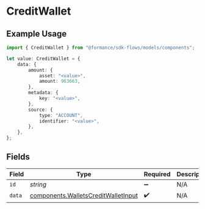 # CreditWallet

## Example Usage

```typescript
import { CreditWallet } from "@formance/sdk-flows/models/components";

let value: CreditWallet = {
    data: {
        amount: {
            asset: "<value>",
            amount: 963663,
        },
        metadata: {
            key: "<value>",
        },
        source: {
            type: "ACCOUNT",
            identifier: "<value>",
        },
    },
};
```

## Fields

| Field                                                                                      | Type                                                                                       | Required                                                                                   | Description                                                                                |
| ------------------------------------------------------------------------------------------ | ------------------------------------------------------------------------------------------ | ------------------------------------------------------------------------------------------ | ------------------------------------------------------------------------------------------ |
| `id`                                                                                       | *string*                                                                                   | :heavy_minus_sign:                                                                         | N/A                                                                                        |
| `data`                                                                                     | [components.WalletsCreditWalletInput](../../models/components/walletscreditwalletinput.md) | :heavy_check_mark:                                                                         | N/A                                                                                        |